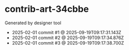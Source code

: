 # contrib-art-34cbbe
Generated by designer tool
- 2025-02-01 commit #1 @ 2025-09-19T09:17:31.143Z
- 2025-02-01 commit #2 @ 2025-09-19T09:17:34.876Z
- 2025-02-01 commit #3 @ 2025-09-19T09:17:38.700Z
